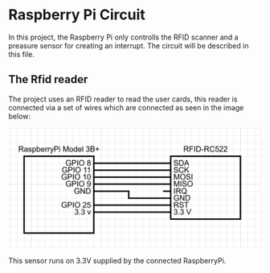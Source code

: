 # Raspberry Pi Circuit

In this project, the Raspberry Pi only controlls the RFID scanner and a preasure sensor for creating an interrupt. The circuit will be described in this file.

## The Rfid reader

The project uses an RFID reader to read the user cards, this reader is connected via a set of wires which are connected as seen in the image below:

![RFID Sensor Circuit Diagram](img/RFIDcircuit.png)

This sensor runs on 3.3V supplied by the connected RaspberryPi.
